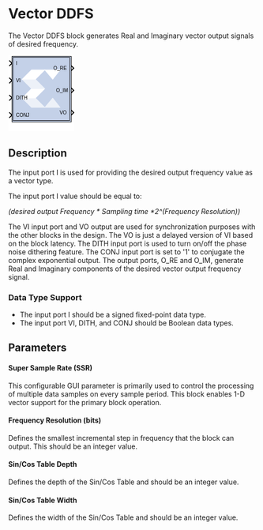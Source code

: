 # Vector DDFS

The Vector DDFS block generates Real and Imaginary vector output signals
of desired frequency.

![](./Images/block.png)

## Description

The input port I is used for providing the desired output frequency
value as a vector type.

The input port I value should be equal to:

*(desired output Frequency \* Sampling time \*2^(Frequency Resolution))*

The VI input port and VO output are used for synchronization purposes
with the other blocks in the design. The VO is just a delayed version of
VI based on the block latency. The DITH input port is used to turn
on/off the phase noise dithering feature. The CONJ input port is set to
'1' to conjugate the complex exponential output. The output ports, O_RE
and O_IM, generate Real and Imaginary components of the desired vector
output frequency signal.

### Data Type Support

- The input port I should be a signed fixed-point data type.
- The input port VI, DITH, and CONJ should be Boolean data types.

## Parameters

#### Super Sample Rate (SSR)  
This configurable GUI parameter is primarily used to control the
processing of multiple data samples on every sample period. This block
enables 1-D vector support for the primary block operation.

#### Frequency Resolution (bits)  
Defines the smallest incremental step in frequency that the block can
output. This should be an integer value.

#### Sin/Cos Table Depth  
Defines the depth of the Sin/Cos Table and should be an integer value.

#### Sin/Cos Table Width  
Defines the width of the Sin/Cos Table and should be an integer value.
